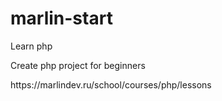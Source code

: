 # marlin-start
<p> Learn php 
<p>Create php project for beginners
<p>https://marlindev.ru/school/courses/php/lessons
